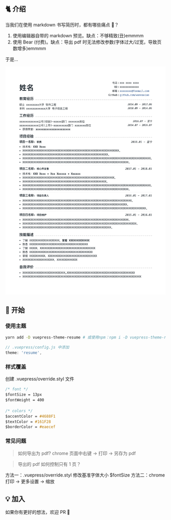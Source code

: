 ## 🐈 介绍

当我们在使用 markdown 书写简历时，都有哪些痛点 🤒？
1.  使用编辑器自带的 markdown 预览。缺点：不够精致(丑)emmmm
2.  使用 Bear (付费)。缺点：导出 pdf 时无法修改参数(字体过大/过宽，导致页数增多)emmmm

于是...

![](./imgs/eg.jpg)

## 🚀 开始

### 使用主题

```bash
yarn add -D vuepress-theme-resume # 或使用npm：npm i -D vuepress-theme-resume
```

```js
// .vuepress/config.js 中添加
theme: 'resume',
```

### 样式覆盖

创建 .vuepress/override.styl 文件

```css
/* font */
$fontSize = 13px
$fontWeight = 400

/* colors */
$accentColor = #4688F1
$textColor = #161F28
$borderColor = #eaecef
```

### 常见问题
> 如何导出为 pdf?
chrome 页面中右键 -> 打印 -> 另存为 pdf

> 导出的 pdf 如何控制只有 1 页？

方法一：.vuepress/override.styl 修改基准字体大小 $fontSize
方法二：chrome 打印 -> 更多设置 -> 缩放

## 💡 加入

如果你有更好的想法，欢迎 PR 👏
